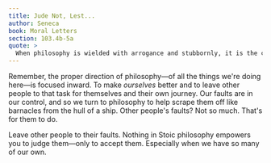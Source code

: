 ```yaml
---
title: Jude Not, Lest...
author: Seneca
book: Moral Letters
section: 103.4b-5a
quote: >
  When philosophy is wielded with arrogance and stubbornly, it is the cause for the ruin of many. Let philosophy scrape off your own faults, rather than be a way to rail against the faults of others.
---
```


Remember, the proper direction of philosophy—of all the things we're doing here—is focused inward. To make _ourselves_ better and to leave other people to that task for themselves and their own journey. Our faults are in our control, and so we turn to philosophy to help scrape them off like barnacles from the hull of a ship. Other people's faults? Not so much. That's for them to do.

Leave other people to their faults. Nothing in Stoic philosophy empowers you to judge them—only to accept them. Especially when we have so many of our own.
